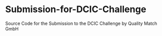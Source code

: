 # Submission-for-DCIC-Challenge
Source Code for the Submission to the DCIC Challenge by Quality Match GmbH
